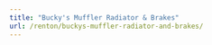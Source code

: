 ```yaml
---
title: "Bucky's Muffler Radiator & Brakes"
url: /renton/buckys-muffler-radiator-and-brakes/
---
```

